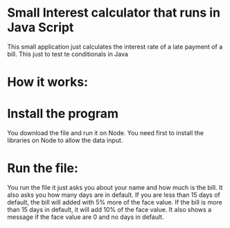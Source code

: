 # Small Interest calculator that runs in Java Script

This small application just calculates the interest rate of a late payment of a bill. This just to test te conditionals in Java

# How it works:
# Install the program
You download the file and run it on Node. You need first to install the libraries on Node to allow the data input.

# Run the file:

You run the file it just asks you about your name and how much is the bill. It also asks you how many days are in default. If you are less than 15 days of default, the bill will added with 5% more of the face value. If the bill is more than 15 days in default, it will add 10% of the face value. It also shows a message if the face value are 0 and no days in default.

